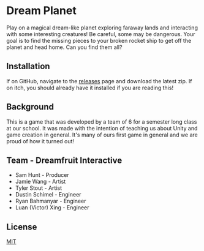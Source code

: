 # Dream Planet

​Play on a magical dream-like planet exploring faraway lands and interacting with some interesting creatures! Be careful, some may be dangerous. Your goal is to find the missing pieces to your broken rocket ship to get off the planet and head home. Can you find them all?

## Installation

If on GitHub, navigate to the [releases](https://github.com/Xerphy/Dream_Planet/releases/) page and download the latest zip. If on itch, you should already have it installed if you are reading this!

## Background

This is a game that was developed by a team of 6 for a semester long class at our school. It was made with the intention of teaching us about Unity and game creation in general. It's many of ours first game in general and we are proud of how it turned out!

## Team - Dreamfruit Interactive
 - Sam Hunt - Producer
 - Jamie Wang - Artist
 - Tyler Stout - Artist
 - Dustin Schimel - Engineer
 - Ryan Bahmanyar - Engineer
 - Luan (Victor) Xing - Engineer

## License
[MIT](https://choosealicense.com/licenses/mit/)
